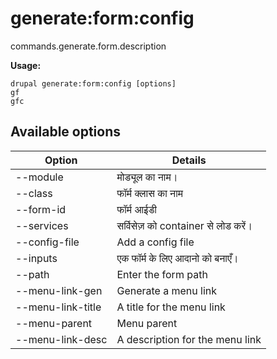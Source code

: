 # generate:form:config
commands.generate.form.description

**Usage:**
```
drupal generate:form:config [options]
gf
gfc
```

## Available options
Option | Details
-------|-------------
--module | मोड्यूल का नाम।
--class | फॉर्म क्लास का नाम
--form-id | फॉर्म आईडी
--services | सर्विसेज़ को container से लोड करें।
--config-file | Add a config file
--inputs | एक फॉर्म के लिए आदानो को बनाएँ।
--path | Enter the form path
--menu-link-gen | Generate a menu link
--menu-link-title | A title for the menu link
--menu-parent | Menu parent
--menu-link-desc | A description for the menu link
